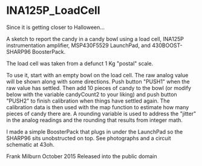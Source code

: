 # INA125P_LoadCell

Since it is getting closer to Halloween...
  
A sketch to report the candy in a candy bowl using a load cell, INA125P instrumentation amplifier, MSP430F5529 LaunchPad, and 430BOOST-SHARP96 BoosterPack.  
  
The load cell was taken from a defunct 1 Kg "postal" scale.
  
To use it, start with an empty bowl on the load cell.  The raw analog value will be shown along with some directions. Push button "PUSH1" when the raw value has settled. Then add 10 pieces of candy to the bowl (or modify below with the variable candyCount2 to your liking) and push button "PUSH2" to finish calibration when things have settled again.  The calibration data is then used with the map function to estimate how many pieces of candy there are. A rounding variable is used to address the "jitter" in the   analog readings and the rounding that results from integer math.
  
I made a simple BoosterPack that plugs in under the LaunchPad so the SHARP96 sits unobstructed on top.  See photographs and a circuit schematic at 43oh.
  
Frank Milburn October 2015
Released into the public domain
